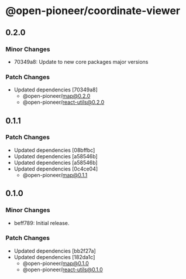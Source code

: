 # @open-pioneer/coordinate-viewer

## 0.2.0

### Minor Changes

- 70349a8: Update to new core packages major versions

### Patch Changes

- Updated dependencies [70349a8]
  - @open-pioneer/map@0.2.0
  - @open-pioneer/react-utils@0.2.0

## 0.1.1

### Patch Changes

- Updated dependencies [08bffbc]
- Updated dependencies [a58546b]
- Updated dependencies [a58546b]
- Updated dependencies [0c4ce04]
  - @open-pioneer/map@0.1.1

## 0.1.0

### Minor Changes

- beff789: Initial release.

### Patch Changes

- Updated dependencies [bb2f27a]
- Updated dependencies [182da1c]
  - @open-pioneer/map@0.1.0
  - @open-pioneer/react-utils@0.1.0
